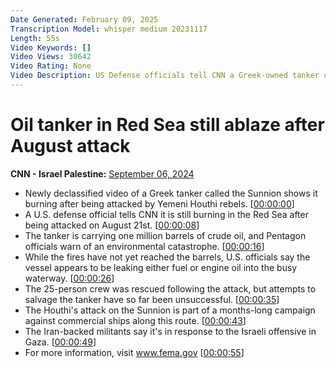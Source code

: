 ```yaml
---
Date Generated: February 09, 2025
Transcription Model: whisper medium 20231117
Length: 55s
Video Keywords: []
Video Views: 30642
Video Rating: None
Video Description: US Defense officials tell CNN a Greek-owned tanker called the MV Sounion, carrying a million barrels of oil, is still in flames following an attack by Yemeni Houthi rebels on August 21st.
---
```


# Oil tanker in Red Sea still ablaze after August attack
**CNN - Israel Palestine:** [September 06, 2024](https://www.youtube.com/watch?v=BVL_czwbeeE)
*  Newly declassified video of a Greek tanker called the Sunnion shows it burning after being attacked by Yemeni Houthi rebels. [[00:00:00](https://www.youtube.com/watch?v=BVL_czwbeeE&t=0.0s)]
*  A U.S. defense official tells CNN it is still burning in the Red Sea after being attacked on August 21st. [[00:00:08](https://www.youtube.com/watch?v=BVL_czwbeeE&t=8.0s)]
*  The tanker is carrying one million barrels of crude oil, and Pentagon officials warn of an environmental catastrophe. [[00:00:16](https://www.youtube.com/watch?v=BVL_czwbeeE&t=16.0s)]
*  While the fires have not yet reached the barrels, U.S. officials say the vessel appears to be leaking either fuel or engine oil into the busy waterway. [[00:00:26](https://www.youtube.com/watch?v=BVL_czwbeeE&t=26.0s)]
*  The 25-person crew was rescued following the attack, but attempts to salvage the tanker have so far been unsuccessful. [[00:00:35](https://www.youtube.com/watch?v=BVL_czwbeeE&t=35.0s)]
*  The Houthi's attack on the Sunnion is part of a months-long campaign against commercial ships along this route. [[00:00:43](https://www.youtube.com/watch?v=BVL_czwbeeE&t=43.0s)]
*  The Iran-backed militants say it's in response to the Israeli offensive in Gaza. [[00:00:49](https://www.youtube.com/watch?v=BVL_czwbeeE&t=49.0s)]
*  For more information, visit www.fema.gov [[00:00:55](https://www.youtube.com/watch?v=BVL_czwbeeE&t=55.0s)]
